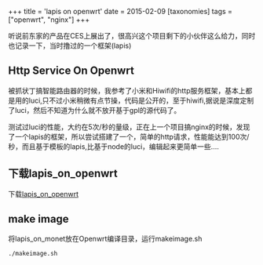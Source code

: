 +++
title = 'lapis on openwrt'
date = 2015-02-09 
[taxonomies]
tags = ["openwrt", "nginx"] 
+++

听说前东家的产品在CES上展出了，很高兴这个项目剩下的小伙伴这么给力，同时也记录一下，当时撸过的一个框架(lapis)

<!-- more -->

## Http Service On Openwrt
被抓状丁搞智能路由器的时候，我参考了小米和Hiwifi的http服务框架，基本上都是用的luci,只不过小米稍微有点节操，代码是公开的，至于hiwifi,据说是深度定制了luci，然后不知道为什么就不放开基于gpl的源代码了。

测试过luci的性能，大约在5次/秒的量级，正在上一个项目搞nginx的时候，发现了一个lapis的框架，所以尝试搭建了一个，简单的http请求，性能能达到100次/秒，而且基于模板的lapis,比基于node的luci，编辑起来更简单一些....


## 下载lapis_on_openwrt
下载[lapis_on_openwrt](https://github.com/gaxxx/lapis_on_openwrt)

## make image
将lapis_on_monet放在Openwrt编译目录，运行makeimage.sh


    ./makeimage.sh

